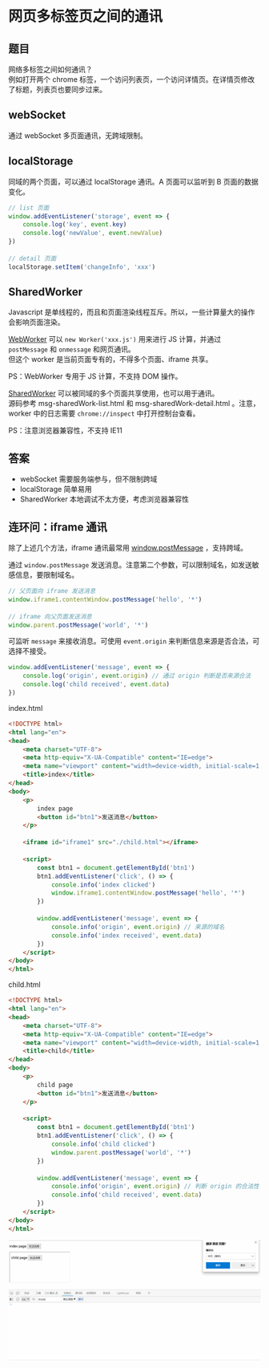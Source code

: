 # 网页多标签页之间的通讯

## 题目

网络多标签之间如何通讯？<br>
例如打开两个 chrome 标签，一个访问列表页，一个访问详情页。在详情页修改了标题，列表页也要同步过来。

## webSocket

通过 webSocket 多页面通讯，无跨域限制。

## localStorage

同域的两个页面，可以通过 localStorage 通讯。A 页面可以监听到 B 页面的数据变化。

```js
// list 页面
window.addEventListener('storage', event => {
    console.log('key', event.key)
    console.log('newValue', event.newValue)
})

// detail 页面
localStorage.setItem('changeInfo', 'xxx')
```

## SharedWorker

Javascript 是单线程的，而且和页面渲染线程互斥。所以，一些计算量大的操作会影响页面渲染。<br>

[WebWorker](https://developer.mozilla.org/zh-CN/docs/Web/API/Web_Workers_API/Using_web_workers) 可以 `new Worker('xxx.js')` 用来进行 JS 计算，并通过 `postMessage` 和 `onmessage` 和网页通讯。<br>
但这个 worker 是当前页面专有的，不得多个页面、iframe 共享。

PS：WebWorker 专用于 JS 计算，不支持 DOM 操作。

[SharedWorker](https://developer.mozilla.org/zh-CN/docs/Web/API/SharedWorker) 可以被同域的多个页面共享使用，也可以用于通讯。<br>
源码参考 msg-sharedWork-list.html 和 msg-sharedWork-detail.html 。注意，worker 中的日志需要 `chrome://inspect` 中打开控制台查看。

PS：注意浏览器兼容性，不支持 IE11

## 答案

- webSocket 需要服务端参与，但不限制跨域
- localStorage 简单易用
- SharedWorker 本地调试不太方便，考虑浏览器兼容性

## 连环问：iframe 通讯

除了上述几个方法，iframe 通讯最常用 [window.postMessage](https://developer.mozilla.org/zh-CN/docs/Web/API/Window/postMessage) ，支持跨域。

通过 `window.postMessage` 发送消息。注意第二个参数，可以限制域名，如发送敏感信息，要限制域名。

```js
// 父页面向 iframe 发送消息
window.iframe1.contentWindow.postMessage('hello', '*')

// iframe 向父页面发送消息
window.parent.postMessage('world', '*')
```

可监听 `message` 来接收消息。可使用 `event.origin` 来判断信息来源是否合法，可选择不接受。

```js
window.addEventListener('message', event => {
    console.log('origin', event.origin) // 通过 origin 判断是否来源合法
    console.log('child received', event.data)
})
```

index.html
```html
<!DOCTYPE html>
<html lang="en">
<head>
    <meta charset="UTF-8">
    <meta http-equiv="X-UA-Compatible" content="IE=edge">
    <meta name="viewport" content="width=device-width, initial-scale=1.0">
    <title>index</title>
</head>
<body>
    <p>
        index page
        <button id="btn1">发送消息</button>
    </p>

    <iframe id="iframe1" src="./child.html"></iframe>

    <script>
        const btn1 = document.getElementById('btn1')
        btn1.addEventListener('click', () => {
            console.info('index clicked')
            window.iframe1.contentWindow.postMessage('hello', '*')
        })

        window.addEventListener('message', event => {
            console.info('origin', event.origin) // 来源的域名
            console.info('index received', event.data)
        })
    </script>
</body>
</html>
```


child.html
```html
<!DOCTYPE html>
<html lang="en">
<head>
    <meta charset="UTF-8">
    <meta http-equiv="X-UA-Compatible" content="IE=edge">
    <meta name="viewport" content="width=device-width, initial-scale=1.0">
    <title>child</title>
</head>
<body>
    <p>
        child page
        <button id="btn1">发送消息</button>
    </p>

    <script>
        const btn1 = document.getElementById('btn1')
        btn1.addEventListener('click', () => {
            console.info('child clicked')
            window.parent.postMessage('world', '*')
        })

        window.addEventListener('message', event => {
            console.info('origin', event.origin) // 判断 origin 的合法性
            console.info('child received', event.data)
        })
    </script>
</body>
</html>
```

![](./img/donghua.gif)